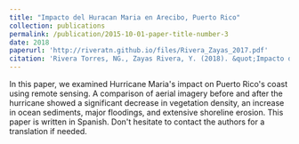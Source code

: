 ```yaml
---
title: "Impacto del Huracan Maria en Arecibo, Puerto Rico"
collection: publications
permalink: /publication/2015-10-01-paper-title-number-3
date: 2018
paperurl: 'http://riveratn.github.io/files/Rivera_Zayas_2017.pdf'
citation: 'Rivera Torres, NG., Zayas Rivera, Y. (2018). &quot;Impacto del Huracan Maria en Puerto Rico.&quot;'
---
```

In this paper, we examined Hurricane Maria's impact on Puerto Rico's coast using remote sensing. A comparison of aerial imagery before and after the hurricane showed a significant decrease in vegetation density, an increase in ocean sediments, major floodings, and extensive shoreline erosion. This paper is written in Spanish. Don't hesitate to contact the authors for a translation if needed.


